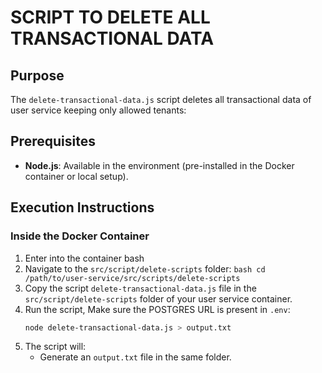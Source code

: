 # SCRIPT TO DELETE ALL TRANSACTIONAL DATA

## Purpose

The `delete-transactional-data.js` script deletes all transactional data of user service keeping only allowed tenants:

## Prerequisites

-   **Node.js**: Available in the environment (pre-installed in the Docker container or local setup).

## Execution Instructions

### Inside the Docker Container

1. Enter into the container bash
2. Navigate to the `src/script/delete-scripts` folder:
   `bash
cd /path/to/user-service/src/scripts/delete-scripts
`
3. Copy the script `delete-transactional-data.js` file in the `src/script/delete-scripts` folder of your user service container.
4. Run the script, Make sure the POSTGRES URL is present in `.env`:
    ```bash
    node delete-transactional-data.js > output.txt
    ```
5. The script will:
    - Generate an `output.txt` file in the same folder.
